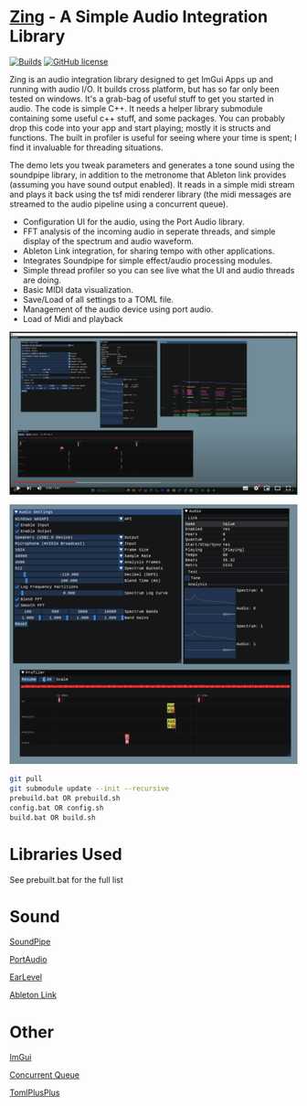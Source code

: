 [Zing](https://github.com/Rezonality/zing) - A Simple Audio Integration Library
===================================================================================================
[![Builds](https://github.com/Rezonality/zing/workflows/Builds/badge.svg)](https://github.com/Rezonality/zing/actions?query=workflow%3ABuilds)
[![GitHub license](https://img.shields.io/badge/license-MIT-blue.svg)](https://github.com/Rezonality/zing/blob/master/LICENSE)

Zing is an audio integration library designed to get ImGui Apps up and running with audio I/O.  It builds cross platform, but has so far only been tested on windows.  It's a grab-bag of useful stuff to get you started in audio.  The code is simple C++.  It needs a helper library submodule containing some useful c++ stuff, and some packages.  You can probably drop this code into your app and start playing; mostly it is structs and functions.  The built in profiler is useful for seeing where your time is spent; I find it invaluable for threading situations.

The demo lets you tweak parameters and generates a tone sound using the soundpipe library, in addition to the metronome that Ableton link provides (assuming you have sound output enabled).  It reads in a simple midi stream and plays it back using the tsf midi renderer library (the midi messages are streamed to the audio pipeline using a concurrent queue).

- Configuration UI for the audio, using the Port Audio library.
- FFT analysis of the incoming audio in seperate threads, and simple display of the spectrum and audio waveform.
- Ableton Link integration, for sharing tempo with other applications.
- Integrates Soundpipe for simple effect/audio processing modules.
- Simple thread profiler so you can see live what the UI and audio threads are doing.
- Basic MIDI data visualization.
- Save/Load of all settings to a TOML file.
- Management of the audio device using port audio.
- Load of Midi and playback

[![Zing Overview](screenshots/youtube.png)](https://youtu.be/wCY025pFJAo "Zing Overview")

![ImGui](screenshots/sample.png)

``` bash
git pull
git submodule update --init --recursive
prebuild.bat OR prebuild.sh
config.bat OR config.sh
build.bat OR build.sh
```

# Libraries Used

See prebuilt.bat for the full list

# Sound
[SoundPipe](https://github.com/shybyte/soundpipe)

[PortAudio](https://github.com/PortAudio/portaudio)

[EarLevel](https://www.earlevel.com/main/2012/05/03/a-wavetable-oscillator�introduction)

[Ableton Link](https://github.com/Ableton/link)

# Other
[ImGui](https://github.com/ocornut/imgui)

[Concurrent Queue](https://github.com/ikiller1/moodycamel-ConcurrentQueue)

[TomlPlusPlus](https://github.com/marzer/tomlplusplus)

